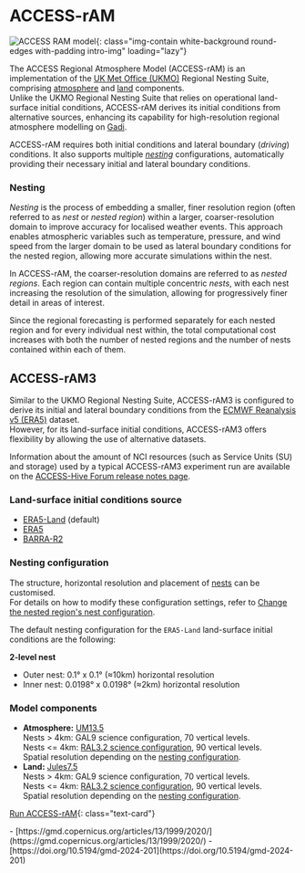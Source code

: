 [run-access-ram]: /models/run-a-model/run-access-ram

# ACCESS-rAM 

![ACCESS RAM model](/assets/model-config-logos/configurations-without-titles/access-ram.png){: class="img-contain white-background round-edges with-padding intro-img" loading="lazy"}

The ACCESS Regional Atmosphere Model (ACCESS-rAM) is an implementation of the [UK Met Office (UKMO)](https://www.metoffice.gov.uk/) Regional Nesting Suite, comprising [atmosphere](/models/model_components/atmosphere) and [land](/models/model_components/land) components.<br>
Unlike the UKMO Regional Nesting Suite that relies on operational land-surface initial conditions, ACCESS-rAM derives its initial conditions from alternative sources, enhancing its capability for high-resolution regional atmosphere modelling on [Gadi](https://opus.nci.org.au/display/Help/0.+Welcome+to+Gadi#id-0.WelcometoGadi-Overview).

ACCESS-rAM requires both initial conditions and lateral boundary (_driving_) conditions. It also supports multiple [_nesting_](#nesting) configurations, automatically providing their necessary initial and lateral boundary conditions.

### Nesting
_Nesting_ is the process of embedding a smaller, finer resolution region (often referred to as _nest_ or _nested region_) within a larger, coarser-resolution domain to improve accuracy for localised weather events. This approach enables atmospheric variables such as temperature, pressure, and wind speed from the larger domain to be used as lateral boundary conditions for the nested region, allowing more accurate simulations within the nest.<br>

In ACCESS-rAM, the coarser-resolution domains are referred to as _nested regions_.
Each region can contain multiple concentric _nests_, with each nest increasing the resolution of the simulation, allowing for progressively finer detail in areas of interest.

Since the regional forecasting is performed separately for each nested region and for every individual nest within, the total computational cost increases with both the number of nested regions and the number of nests contained within each of them.

## ACCESS-rAM3
Similar to the UKMO Regional Nesting Suite, ACCESS-rAM3 is configured to derive its initial and lateral boundary conditions from the [ECMWF Reanalysis v5 (ERA5)](https://www.ecmwf.int/en/forecasts/dataset/ecmwf-reanalysis-v5) dataset.<br>
However, for its land-surface initial conditions, ACCESS-rAM3 offers flexibility by allowing the use of alternative datasets.

Information about the amount of NCI resources (such as Service Units (SU) and storage) used by a typical ACCESS-rAM3 experiment run are available on the [ACCESS-Hive Forum release notes page](https://forum./t/access-ram3-release-information/4308).

### Land-surface initial conditions source
- [ERA5-Land](https://www.ecmwf.int/en/era5-land) (default)
- [ERA5](https://www.ecmwf.int/en/forecasts/dataset/ecmwf-reanalysis-v5)
- [BARRA-R2](http://www.bom.gov.au/research/publications/researchreports/BRR-067.pdf)

### Nesting configuration
The structure, horizontal resolution and placement of [nests](#nesting) can be customised.<br>
For details on how to modify these configuration settings, refer to [Change the nested region's nest configuration](/models/run-a-model/run-access-ram/#change-the-nested-regions-nest-configuration).

The default nesting configuration for the `ERA5-Land` land-surface initial conditions are the following:

**2-level nest**

- Outer nest: 0.1° x 0.1° (≈10km) horizontal resolution
- Inner nest: 0.0198° x 0.0198° (≈2km) horizontal resolution

### Model components 

- **Atmosphere:** [UM13.5](/models/model_components/atmosphere/#unified-model-um)<br>
   Nests > 4km: GAL9 science configuration, 70 vertical levels.<br>
   Nests <= 4km: [RAL3.2 science configuration](https://doi.org/10.5194/gmd-2024-201), 90 vertical levels.<br>
   Spatial resolution depending on the [nesting configuration](#nesting-configuration).
- **Land:** [Jules7.5](/models/model_components/land/#jules)<br>
   Nests > 4km: GAL9 science configuration, 70 vertical levels.<br>
   Nests <= 4km: [RAL3.2 science configuration](https://doi.org/10.5194/gmd-2024-201), 90 vertical levels.<br>
   Spatial resolution depending on the [nesting configuration](#nesting-configuration).

[Run ACCESS-rAM][run-access-ram]{: class="text-card"}

<custom-references>
- [https://gmd.copernicus.org/articles/13/1999/2020/](https://gmd.copernicus.org/articles/13/1999/2020/)
- [https://doi.org/10.5194/gmd-2024-201](https://doi.org/10.5194/gmd-2024-201)
</custom-references>
